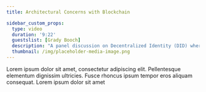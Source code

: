 ```yaml
---
title: Architectural Concerns with Blockchain

sidebar_custom_props:
  type: video
  duration: '9:22'
  guestslist: [Grady Booch]
  description: "A panel discussion on Decentralized Identity (DID) where we talk use cases, benefits, DIDs vs NFTs, and what should and shouldn't go on a blockchain."
  thumbnail: /img/placeholder-media-image.png
---
```


Lorem ipsum dolor sit amet, consectetur adipiscing elit. Pellentesque elementum dignissim ultricies. Fusce rhoncus ipsum tempor eros aliquam consequat. Lorem ipsum dolor sit amet
